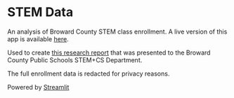 # STEM Data
An analysis of Broward County STEM class enrollment. A live version of this app is available [here](https://stem.dylanbober.com/).

Used to create [this research report](https://browardcountyschools-my.sharepoint.com/:w:/g/personal/0609132138_my_browardschools_com/EetEWmaqpj9OqMpH7snlQ_UBp-XqrEE4qdbJaD0glMsLAg?rtime=Qt6kPSfK2Ug) that was presented to the Broward County Public Schools STEM+CS Department.

The full enrollment data is redacted for privacy reasons. 

Powered by [Streamlit](https://streamlit.io/)
